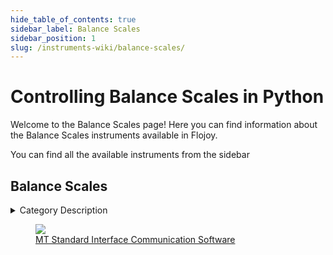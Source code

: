 ```yaml
--- 
hide_table_of_contents: true
sidebar_label: Balance Scales
sidebar_position: 1
slug: /instruments-wiki/balance-scales/
---
```


# Controlling Balance Scales in Python

Welcome to the Balance Scales page! Here you can find information about the Balance Scales instruments available in Flojoy.

You can find all the available instruments from the sidebar


## Balance Scales 

 <details> 
 <summary>Category Description</summary> 
 Balances, Scales and Weighing. Laboratory balances are used to accurately determine the mass or weight of an item or substance within a specific weight range and to a particular readability. They are typically used to measure the weight of smaller amounts of substances in grams, milligrams, or micrograms.
 
 </details> 

 <div className="flex flex-wrap" style={{ marginLeft: "-55px" }}>


<div className="p-4">

<a href="/instruments-wiki/balance-scales/mettler-toledo/mt-standard-interface-communication-software">
<figure style={{ width: "200px", height: "200px", objectFit: "scale-down", marginRight: "15px" }}>
<img src="https://res.cloudinary.com/dhopxs1y3/image/upload/e_bgremoval/v1692394030/Instruments/Balance%20Scales/MT-Standard-Interface-Communication-Software/file.png" style={{ width: "200px", height: "200px", objectFit: "scale-down", marginRight: "15px" }} />
<figcaption>MT Standard Interface Communication Software</figcaption>
</figure>
</a></div>
</div>